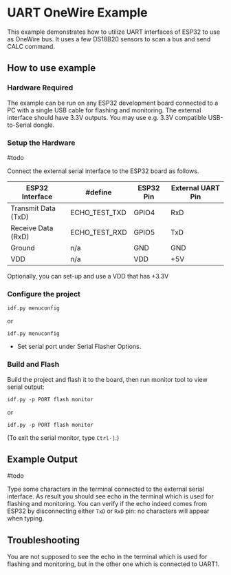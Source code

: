 # UART OneWire Example

This example demonstrates how to utilize UART interfaces of ESP32 to use as OneWire bus. It uses a few DS18B20 sensors to scan a bus and send CALC command.

## How to use example

### Hardware Required

The example can be run on any ESP32 development board connected to a PC with a single USB cable for flashing and
monitoring. The external interface should have 3.3V outputs. You may use e.g. 3.3V compatible USB-to-Serial dongle.

### Setup the Hardware

#todo

Connect the external serial interface to the ESP32 board as follows.

  | ESP32 Interface | #define | ESP32 Pin | External UART Pin |
  | --- | --- | --- | --- |
  | Transmit Data (TxD) | ECHO_TEST_TXD | GPIO4 | RxD |
  | Receive Data (RxD) | ECHO_TEST_RXD | GPIO5 | TxD |
  | Ground  | n/a | GND | GND |
  | VDD     | n/a | VDD | +5V |

Optionally, you can set-up and use a VDD that has +3.3V

### Configure the project

```
idf.py menuconfig
```
or
```
idf.py menuconfig
```

* Set serial port under Serial Flasher Options.

### Build and Flash

Build the project and flash it to the board, then run monitor tool to view serial output:

```
idf.py -p PORT flash monitor
```
or
```
idf.py -p PORT flash monitor
```

(To exit the serial monitor, type ``Ctrl-]``.)

## Example Output

#todo

Type some characters in the terminal connected to the external serial interface. As result you should see echo in the
terminal which is used for flashing and monitoring. You can verify if the echo indeed comes from ESP32 by
disconnecting either `TxD` or `RxD` pin: no characters will appear when typing.

## Troubleshooting

You are not supposed to see the echo in the terminal which is used for flashing and monitoring, but in the other one
which is connected to UART1.
